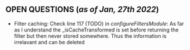 ## OPEN QUESTIONS (_as of Jan, 27th 2022_)
- Filter caching: Check line 117 (TODO) in _configureFiltersModule_: As far as I understand the _isCacheTransformed is set before returning the filter but then never stored somewhere. Thus the information is irrelavant and can be deleted